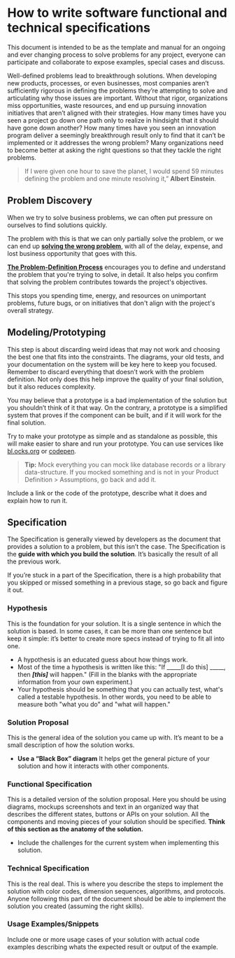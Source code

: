 # How to write software functional and technical specifications

This document is intended to be as the template and manual for an ongoing and ever changing process to solve problems for any project, everyone can participate and collaborate to expose examples, special cases and discuss.


Well-defined problems lead to breakthrough solutions. When developing new products, processes, or even businesses, most companies aren’t sufficiently rigorous in defining the problems they’re attempting to solve and articulating why those issues are important. Without that rigor, organizations miss opportunities, waste resources, and end up pursuing innovation initiatives that aren’t aligned with their strategies. How many times have you seen a project go down one path only to realize in hindsight that it should have gone down another? How many times have you seen an innovation program deliver a seemingly breakthrough result only to find that it can’t be implemented or it addresses the wrong problem? Many organizations need to become better at asking the right questions so that they tackle the right problems.


>If I were given one hour to save the planet, I would spend 59 minutes defining the problem and one minute resolving it,” **Albert Einstein**.


## Problem Discovery

When we try to solve business problems, we can often put pressure on ourselves to find solutions quickly.

The problem with this is that we can only partially solve the problem, or we can end up **[solving the wrong problem](https://hbr.org/2012/09/are-you-solving-the-right-problem/ar/1)**, with all of the delay, expense, and lost business opportunity that goes with this.

**[The Problem-Definition Process](/PROBLEM_DEFINITION_PROCESS.md)** encourages you to define and understand the problem that you're trying to solve, in detail. It also helps you confirm that solving the problem contributes towards the project's objectives.

This stops you spending time, energy, and resources on unimportant problems, future bugs, or on initiatives that don't align with the project's overall strategy.

## Modeling/Prototyping

This step is about discarding weird ideas that may not work and choosing the best one that fits into the constraints. The diagrams, your old tests, and your documentation on the system will be key here to keep you focused.
Remember to discard everything that doesn’t work with the problem definition. Not only does this help improve the quality of your final solution, but it also reduces complexity.

You may believe that a prototype is a bad implementation of the solution but you shouldn’t think of it that way. On the contrary, a prototype is a simplified system that proves if the component can be built, and if it will work for the final solution.

Try to make your prototype as simple and as standalone as possible, this will make easier to share and run your prototype. You can use services like [bl.ocks.org](http://bl.ocks.org/) or [codepen](http://codepen.io).

>**Tip:** Mock everything you can mock like database records or a library data-structure. If you mocked something and is not in your Product Definition > Assumptions, go back and add it.

Include a link or the code of the prototype, describe what it does and explain how to run it.


## Specification

The Specification is generally viewed by developers as the document that provides a solution to a problem, but this isn’t the case. The Specification is the **guide with which you build the solution**. It’s basically the result of all the previous work.

If you’re stuck in a part of the Specification, there is a high probability that you skipped or missed something in a previous stage, so go back and figure it out.


### Hypothesis

This is the foundation for your solution. It is a single sentence in which the solution is based. In some cases, it can be more than one sentence but keep it simple: it’s better to create more specs instead of trying to fit all into one.

* A hypothesis is an educated guess about how things work.
* Most of the time a hypothesis is written like this: "If _____[I do this] _____, then _____[this]_____ will happen." (Fill in the blanks with the appropriate information from your own experiment.)
* Your hypothesis should be something that you can actually test, what's called a testable hypothesis. In other words, you need to be able to measure both "what you do" and "what will happen."


### Solution Proposal

This is the general idea of the solution you came up with. It’s meant to be a small description of how the solution works.

* **Use a “Black Box” diagram** It helps get the general picture of your solution and how it interacts with other components.


### Functional Specification

This is a detailed version of the solution proposal. Here you should be using diagrams, mockups screenshots and text in an organized way that describes the different states, buttons or APIs on your solution. All the components and moving pieces of your solution should be specified. **Think of this section as the anatomy of the solution.**

* Include the challenges for the current system when implementing this solution.

### Technical Specification

This is the real deal. This is where you describe the steps to implement the solution with color codes, dimension sequences, algorithms, and protocols. Anyone following this part of the document should be able to implement the solution you created (assuming the right skills).


### Usage Examples/Snippets

Include one or more usage cases of your solution with actual code examples describing whats the expected result or output of the example.






